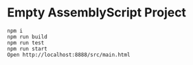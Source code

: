 # Empty AssemblyScript Project

```
npm i
npm run build
npm run test
npm run start 
Open http://localhost:8888/src/main.html
```
